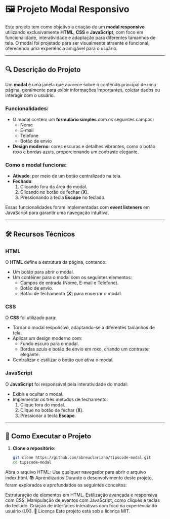 # 🖼️ Projeto Modal Responsivo

Este projeto tem como objetivo a criação de um **modal responsivo** utilizando exclusivamente **HTML**, **CSS** e **JavaScript**, com foco em funcionalidade, interatividade e adaptação para diferentes tamanhos de tela. O modal foi projetado para ser visualmente atraente e funcional, oferecendo uma experiência amigável para o usuário.

---

## 🔍 Descrição do Projeto

Um **modal** é uma janela que aparece sobre o conteúdo principal de uma página, geralmente para exibir informações importantes, coletar dados ou interagir com o usuário.  

### Funcionalidades:
- O modal contém um **formulário simples** com os seguintes campos:
  - Nome
  - E-mail
  - Telefone
  - Botão de envio  
- **Design moderno**: cores escuras e detalhes vibrantes, como o botão roxo e bordas azuis, proporcionando um contraste elegante.

### Como o modal funciona:
- **Ativado**: por meio de um botão centralizado na tela.
- **Fechado**:
  1. Clicando fora da área do modal.
  2. Clicando no botão de fechar (**X**).
  3. Pressionando a tecla **Escape** no teclado.  

Essas funcionalidades foram implementadas com **event listeners** em JavaScript para garantir uma navegação intuitiva.

---

## 🛠️ Recursos Técnicos

### HTML
O **HTML** define a estrutura da página, contendo:
- Um botão para abrir o modal.
- Um contêiner para o modal com os seguintes elementos:
  - Campos de entrada (Nome, E-mail e Telefone).
  - Botão de envio.
  - Botão de fechamento (**X**) para encerrar o modal.

### CSS
O **CSS** foi utilizado para:
- Tornar o modal responsivo, adaptando-se a diferentes tamanhos de tela.
- Aplicar um design moderno com:
  - Fundo escuro para o modal.
  - Bordas azuis e botão de envio em roxo, criando um contraste elegante.
- Centralizar e estilizar o botão que ativa o modal.

### JavaScript
O **JavaScript** foi responsável pela interatividade do modal:
- Exibir e ocultar o modal.
- Implementar os três métodos de fechamento:
  1. Clique fora do modal.
  2. Clique no botão de fechar (**X**).
  3. Pressionar a tecla **Escape**.

---

## 🚀 Como Executar o Projeto

1. **Clone o repositório**:  
   ```bash
   git clone https://github.com/abreuclariana/tipscode-modal.git
   cd tipscode-modal
Abra o arquivo HTML:
Use qualquer navegador para abrir o arquivo index.html.
📚 Aprendizados
Durante o desenvolvimento deste projeto, foram explorados e aprofundados os seguintes conceitos:

Estruturação de elementos em HTML.
Estilização avançada e responsiva com CSS.
Manipulação de eventos com JavaScript, como cliques e teclas do teclado.
Criação de interfaces interativas com foco na experiência do usuário (UX).
📄 Licença
Este projeto está sob a licença MIT.
